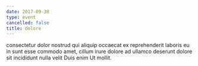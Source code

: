 ```yaml
---
date: 2017-09-30
type: event
cancelled: false
title: dolore
---
```

consectetur dolor nostrud qui aliquip occaecat ex reprehenderit laboris eu in sunt esse commodo amet, cillum irure dolore ad ullamco deserunt dolore sit incididunt nulla velit Duis enim Ut mollit.